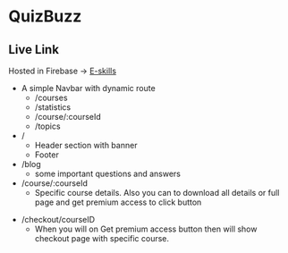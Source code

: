 # QuizBuzz

## Live Link

Hosted in Firebase -> [E-skills](https://authentic-app-46cf5.web.app)

- A simple Navbar with dynamic route
  - /courses
  - /statistics
  - /course/:courseId
  * /topics
- /
  - Header section with banner
  - Footer
- /blog
  - some important questions and answers
- /course/:courseId
  - Specific course details. Also you can to download all details or full page and get premium access to click button

* /checkout/courseID
  - When you will on Get premium access button then will show checkout page with specific course.
